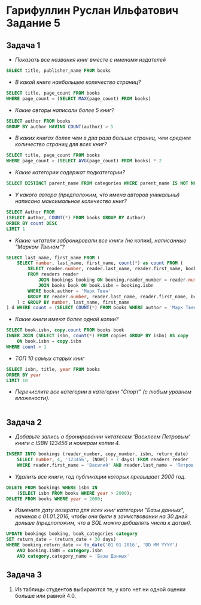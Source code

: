 # Гарифуллин Руслан Ильфатович Задание 5
## Задача 1
 - *Показать все названия книг вместе с именами издателей*
```sql
SELECT title, publisher_name FROM books
```
 - *В какой книге наибольшее количество страниц?*
```sql
SELECT title, page_count FROM books
WHERE page_count = (SELECT MAX(page_count) FROM books)
```
 - *Какие авторы написали более 5 книг?*
```sql
SELECT author FROM books 
GROUP BY author HAVING COUNT(author) > 5
```
 - *В каких книгах более чем в два раза больше страниц, чем среднее количество страниц для всех книг?*
```sql
SELECT title, page_count FROM books
WHERE page_count > (SELECT AVG(page_count) FROM books) * 2
```
 - *Какие категории содержат подкатегории?*
```sql
SELECT DISTINCT parent_name FROM categories WHERE parent_name IS NOT NULL
```
 - *У какого автора (предположим, что имена авторов уникальны) написано максимальное количество книг?*
```sql
SELECT Author FROM 
(SELECT Author, COUNT(*) FROM books GROUP BY Author)
ORDER BY count DESC
LIMIT 1
```
 - *Какие читатели забронировали все книги (не копии), написанные "Марком Твеном"?*
```sql
SELECT last_name, first_name FROM (
    SELECT number, last_name, first_name, count(*) as count FROM (
        SELECT reader.number, reader.last_name, reader.first_name, book.isbn
        FROM readers reader
            JOIN bookings booking ON booking.reader_number = reader.number
            JOIN books book ON book.isbn = booking.isbn
        WHERE book.author = 'Марк Твен'
        GROUP BY reader.number, reader.last_name, reader.first_name, book.isbn
    ) c GROUP BY number, last_name, first_name
) d WHERE count = (SELECT COUNT(*) FROM books WHERE author = 'Марк Твен')
```
 - *Какие книги имеют более одной копии?*
```sql
SELECT book.isbn, copy.count FROM books book
INNER JOIN (SELECT isbn, count(*) FROM copies GROUP BY isbn) AS copy
    ON book.isbn = copy.isbn
WHERE count > 1
```
 - *ТОП 10 самых старых книг*
```sql
SELECT isbn, title, year FROM books
ORDER BY year
LIMIT 10
```
 - *Перечислите все категории в категории “Спорт” (с любым уровнем вложености).*
```sql
```
## Задача 2
 - *Добавьте запись о бронировании читателем ‘Василеем Петровым’ книги с ISBN 123456 и номером копии 4.*
```sql
INSERT INTO bookings (reader_number, copy_number, isbn, return_date)
    SELECT number, 4, '123456', (NOW() + 7 days) FROM readers reader
    WHERE reader.first_name = 'Василий' AND reader.last_name = 'Петров'
```
 - *Удалить все книги, год публикации которых превышает 2000 год.*
```sql
DELETE FROM bookings WHERE isbn IN
    (SELECT isbn FROM books WHERE year > 2000);
DELETE FROM books WHERE year > 2000;
```
 - *Измените дату возврата для всех книг категории "Базы данных", начиная с 01.01.2016, чтобы они были в заимствовании на 30 дней дольше (предположим, что в SQL можно добавлять числа к датам).*
```sql
UPDATE bookings booking, book_categories category
SET return_date = (return_date + 30 days)
WHERE booking.return_date >= to_date('01 01 2016', 'DD MM YYYY') 
    AND booking.ISBN = category.isbn 
    AND category.category_name = 'Базы Данных'
```
## Задача 3
1. Из таблицы студентов выбираются те, у кого нет ни одной оценки больше или равной 4.0.
